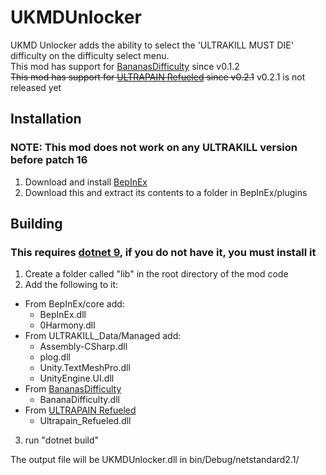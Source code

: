 # UKMDUnlocker
UKMD Unlocker adds the ability to select the 'ULTRAKILL MUST DIE' difficulty on the difficulty select menu.<br>
This mod has support for [BananasDifficulty](https://thunderstore.io/c/ultrakill/p/bananastudio/BananasDifficulty/) since v0.1.2<br>
~~This mod has support for [ULTRAPAIN Refueled](https://thunderstore.io/c/ultrakill/p/Kritzmaker/ULTRAPAIN_Refueled/) since v0.2.1~~
v0.2.1 is not released yet

## Installation
### NOTE: This mod does not work on any ULTRAKILL version before patch 16
1. Download and install [BepInEx](https://thunderstore.io/c/ultrakill/p/BepInEx/BepInExPack/)
2. Download this and extract its contents to a folder in BepInEx/plugins

## Building
### This requires [dotnet 9](https://dotnet.microsoft.com/en-us/download/dotnet/9.0), if you do not have it, you must install it
1. Create a folder called "lib" in the root directory of the mod code
2. Add the following to it:
  - From BepInEx/core add:
    * BepInEx.dll
    * 0Harmony.dll
  - From ULTRAKILL_Data/Managed add:
    * Assembly-CSharp.dll
    * plog.dll
    * Unity.TextMeshPro.dll
    * UnityEngine.UI.dll
  - From [BananasDifficulty](https://thunderstore.io/c/ultrakill/p/bananastudio/BananasDifficulty/)
    * BananaDifficulty.dll
  - From [ULTRAPAIN Refueled](https://thunderstore.io/c/ultrakill/p/Kritzmaker/ULTRAPAIN_Refueled/)
    * Ultrapain_Refueled.dll

3. run "dotnet build"

The output file will be UKMDUnlocker.dll in bin/Debug/netstandard2.1/
